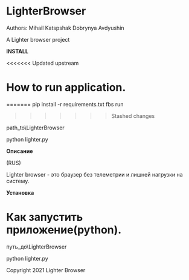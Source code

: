 # LighterBrowser

Authors:
Mihail Katspshak
Dobrynya Avdyushin

A Lighter browser project

<b>INSTALL</b>

<<<<<<< Updated upstream
# How to run application.
=======
pip install -r requirements.txt
fbs run
>>>>>>> Stashed changes

path_to\LighterBrowser

python lighter.py


<b>Описание</b>

(RUS)

Lighter browser - это браузер без телеметрии и лишней нагрузки на систему.

<b>Установка</b>

# Как запустить приложение(python).

путь_до\LighterBrowser

python lighter.py


Copyright 2021 Lighter Browser
